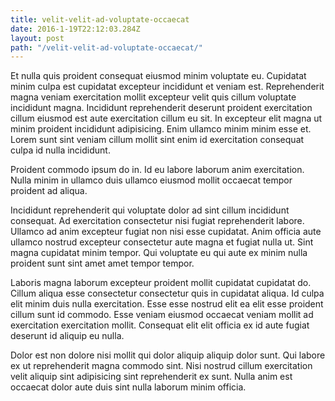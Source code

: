 ```yaml
---
title: velit-velit-ad-voluptate-occaecat
date: 2016-1-19T22:12:03.284Z
layout: post
path: "/velit-velit-ad-voluptate-occaecat/"
---
```


Et nulla quis proident consequat eiusmod minim voluptate eu. Cupidatat minim culpa est cupidatat excepteur incididunt et veniam est. Reprehenderit magna veniam exercitation mollit excepteur velit quis cillum voluptate incididunt magna. Incididunt reprehenderit deserunt proident exercitation cillum eiusmod est aute exercitation cillum eu sit. In excepteur elit magna ut minim proident incididunt adipisicing. Enim ullamco minim minim esse et. Lorem sunt sint veniam cillum mollit sint enim id exercitation consequat culpa id nulla incididunt.

Proident commodo ipsum do in. Id eu labore laborum anim exercitation. Nulla minim in ullamco duis ullamco eiusmod mollit occaecat tempor proident ad aliqua.

Incididunt reprehenderit qui voluptate dolor ad sint cillum incididunt consequat. Ad exercitation consectetur nisi fugiat reprehenderit labore. Ullamco ad anim excepteur fugiat non nisi esse cupidatat. Anim officia aute ullamco nostrud excepteur consectetur aute magna et fugiat nulla ut. Sint magna cupidatat minim tempor. Qui voluptate eu qui aute ex minim nulla proident sunt sint amet amet tempor tempor.

Laboris magna laborum excepteur proident mollit cupidatat cupidatat do. Cillum aliqua esse consectetur consectetur quis in cupidatat aliqua. Id culpa elit minim duis nulla exercitation. Esse esse nostrud elit ea elit esse proident cillum sunt id commodo. Esse veniam eiusmod occaecat veniam mollit ad exercitation exercitation mollit. Consequat elit elit officia ex id aute fugiat deserunt id aliquip eu nulla.

Dolor est non dolore nisi mollit qui dolor aliquip aliquip dolor sunt. Qui labore ex ut reprehenderit magna commodo sint. Nisi nostrud cillum exercitation velit aliquip sint adipisicing sint reprehenderit ex sunt. Nulla anim est occaecat dolor aute duis sint nulla laborum minim officia.